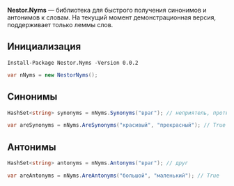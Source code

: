 **Nestor.Nyms** — библиотека для быстрого получения синонимов и антонимов к словам. На текущий момент демонстрационная версия, поддерживает только леммы слов.

## Инициализация
`Install-Package Nestor.Nyms -Version 0.0.2`
```c#
var nNyms = new NestorNyms();
```

## Синонимы
```c#
HashSet<string> synonyms = nNyms.Synonyms("враг"); // неприятель, противник, ....
```
```c#
var areSynonyms = nNyms.AreSynonyms("красивый", "прекрасный"); // True
```

## Антонимы
```c#
HashSet<string> antonyms = nNyms.Antonyms("враг"); // друг
```
```c#
var areAntonyms = nNyms.AreAntonyms("большой", "маленький"); // True
```
